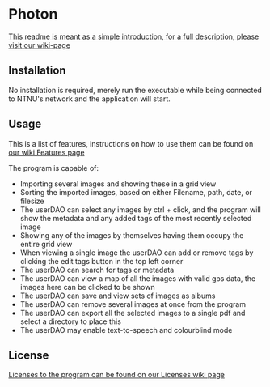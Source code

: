# Photon

[This readme is meant as a simple introduction, for a full description, please visit our wiki-page](https://gitlab.stud.idi.ntnu.no/team3-2020/systemutvikling/-/wikis/home)

## Installation

No installation is required, merely run the executable while being connected to NTNU's network and the application will start.

## Usage

This is a list of features, instructions on how to use them can be found on [our wiki Features page](https://gitlab.stud.idi.ntnu.no/team3-2020/systemutvikling/-/wikis/Features)

The program is capable of:
 * Importing several images and showing these in a grid view
 * Sorting the imported images, based on either Filename, path, date, or filesize
 * The userDAO can select any images by ctrl + click, and the program will show the metadata and any added tags of the most recently selected image
 * Showing any of the images by themselves having them occupy the entire grid view
 * When viewing a single image the userDAO can add or remove tags by clicking the edit tags button in the top left corner
 * The userDAO can search for tags or metadata
 * The userDAO can view a map of all the images with valid gps data, the images here can be clicked to be shown
 * The userDAO can save and view sets of images as albums
 * The userDAO can remove several images at once from the program
 * The userDAO can export all the selected images to a single pdf and select a directory to place this
 * The userDAO may enable text-to-speech and colourblind mode

## License
[Licenses to the program can be found on our Licenses wiki page](https://gitlab.stud.idi.ntnu.no/team3-2020/systemutvikling/-/wikis/Licenses) 
